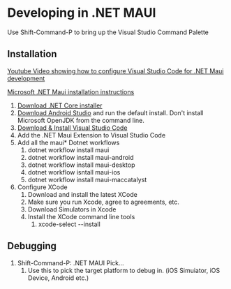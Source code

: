 # Developing in .NET MAUI

Use Shift-Command-P to bring up the Visual Studio Command Palette

## Installation

[Youtube Video showing how to configure Visual Studio Code for .NET Maui development](https://www.youtube.com/watch?v=1t2zzoW4D98)

[Microsoft .NET Maui installation instructions](https://learn.microsoft.com/en-us/dotnet/maui/get-started/installation?view=net-maui-9.0&viewFallbackFrom=net-maui-8.0&tabs=visual-studio-code#iosxcode-setup)

1. [Download .NET Core installer](https://dotnet.microsoft.com/en-us/download)
2. [Download Android Studio](https://developer.android.com/studio?gclsrc=aw.ds&gad_source=1&gbraid=0AAAAAC-IOZlaUsNJyzSrm3iR55dfG3OiK&gclid=CjwKCAjwp8--BhBREiwAj7og1zz6G4co3Lu6ummTDNbS-bipg2CNC3NmVgaSfN6CH9QLXc7TWMS2CRoCKcoQAvD_BwE) and run the default install.  Don't install Microsoft OpenJDK from the command line.
3. [Download & Install Visual Studio Code](https://code.visualstudio.com/)
4. Add the .NET Maui Extension to Visual Studio Code
5. Add all the maui* Dotnet workflows
    1. dotnet workflow install maui
    2. dotnet workflow install maui-android
    3. dotnet workflow install maui-desktop
    4. dotnet workflow isntall maui-ios
    5. dotnet workflow install maui-maccatalyst
6. Configure XCode
    1. Download and install the latest XCode
    2. Make sure you run Xcode, agree to agreements, etc.
    3. Download Simulators in Xcode
    4. Install the XCode command line tools
        1. xcode-select --install
    
## Debugging

1. Shift-Command-P: .NET MAUI Pick...
    1. Use this to pick the target platform to debug in. (iOS Simuiator, iOS Device, Android etc.)
